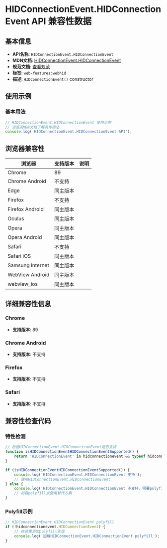# HIDConnectionEvent.HIDConnectionEvent API 兼容性数据

## 基本信息

- **API名称**: `HIDConnectionEvent.HIDConnectionEvent`
- **MDN文档**: [HIDConnectionEvent.HIDConnectionEvent](https://developer.mozilla.org/docs/Web/API/HIDConnectionEvent/HIDConnectionEvent)
- **规范文档**: [查看规范](https://wicg.github.io/webhid/#dom-hidconnectionevent-constructor)
- **标签**: `web-features:webhid`
- **描述**: `HIDConnectionEvent()` constructor

## 使用示例

### 基本用法

```javascript
// HIDConnectionEvent.HIDConnectionEvent 使用示例
// 请查阅MDN文档了解具体用法
console.log('HIDConnectionEvent.HIDConnectionEvent API');
```

## 浏览器兼容性

| 浏览器 | 支持版本 | 说明 |
|--------|----------|------|
| Chrome | 89 |  |
| Chrome Android | 不支持 |  |
| Edge | 同主版本 |  |
| Firefox | 不支持 |  |
| Firefox Android | 同主版本 |  |
| Oculus | 同主版本 |  |
| Opera | 同主版本 |  |
| Opera Android | 同主版本 |  |
| Safari | 不支持 |  |
| Safari iOS | 同主版本 |  |
| Samsung Internet | 同主版本 |  |
| WebView Android | 同主版本 |  |
| webview_ios | 同主版本 |  |

## 详细兼容性信息

### Chrome

- **支持版本**: 89

### Chrome Android

- **支持版本**: 不支持

### Firefox

- **支持版本**: 不支持

### Safari

- **支持版本**: 不支持

## 兼容性检查代码

### 特性检测

```javascript
// 检查HIDConnectionEvent.HIDConnectionEvent是否支持
function isHIDConnectionEventHIDConnectionEventSupported() {
    return 'HIDConnectionEvent' in hidconnectionevent && typeof hidconnectionevent.HIDConnectionEvent === 'function';
}

if (isHIDConnectionEventHIDConnectionEventSupported()) {
    console.log('HIDConnectionEvent.HIDConnectionEvent 支持');
    // 使用HIDConnectionEvent.HIDConnectionEvent
} else {
    console.log('HIDConnectionEvent.HIDConnectionEvent 不支持，需要polyfill');
    // 加载polyfill或使用替代方案
}
```

### Polyfill示例

```javascript
// HIDConnectionEvent.HIDConnectionEvent polyfill
if (!hidconnectionevent.HIDConnectionEvent) {
    // 在这里添加polyfill实现
    console.log('加载HIDConnectionEvent.HIDConnectionEvent polyfill');
}
```

